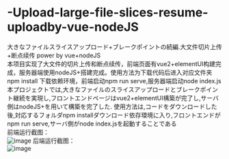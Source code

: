 # -Upload-large-file-slices-resume-uploadby-vue-nodeJS<br>
大きなファイルスライスアップロード+ブレークポイントの続編.大文件切片上传+断点续传 power by vue+nodeJS<br>
本项目实现了大文件的切片上传和断点续传，前端页面有vue2+elementUI构建完成，服务器端使用nodeJS+搭建完成。使用方法为下载代码后进入对应文件夹npm install 下载依赖环境，前端启动npm run serve,服务器端启动node index.js<br>
本プロジェクトでは,大きなファイルのスライスアップロードとブレークポイント継続を実現し,フロントエンドページはvue2+elementUI構築が完了し,サーバ側はnodeJS+を用いて構築を完了した. 使用方法は,コードをダウンロードした後,対応するフォルダnpm installダウンロード依存環境に入り,フロントエンドがnpm run serve,サーバ側がnode index.jsを起動することである<br>
前端运行截图：<br>
![image](https://user-images.githubusercontent.com/87558503/211262296-7250e0e3-4073-43fd-83db-4c6a778f919c.png)
后端运行截图：<br>
![image](https://user-images.githubusercontent.com/87558503/211262609-85236858-546a-49bb-9b18-7cc5ca0e3e22.png)
